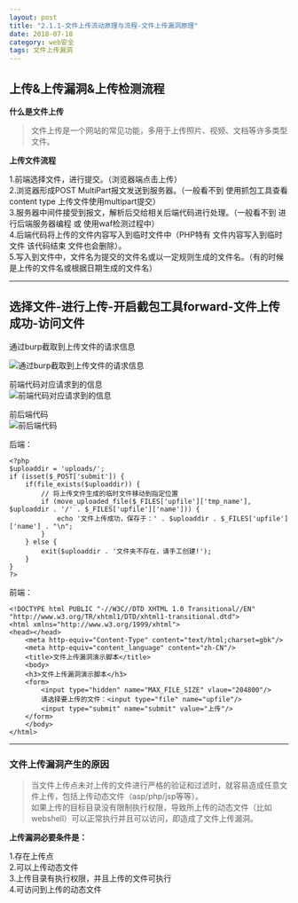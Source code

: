 ```yaml
---
layout: post
title: "2.1.1-文件上传流动原理与流程-文件上传漏洞原理"
date: 2018-07-18
category: web安全
tags: 文件上传漏洞
---
```


## 上传&上传漏洞&上传检测流程

**什么是文件上传**  

> 文件上传是一个网站的常见功能，多用于上传照片、视频、文档等许多类型文件。

**上传文件流程**  

1.前端选择文件，进行提交。（浏览器端点击上传）  
2.浏览器形成POST MultiPart报文发送到服务器。（一般看不到 使用抓包工具查看content type 上传文件使用multipart提交）  
3.服务器中间件接受到报文，解析后交给相关后端代码进行处理。（一般看不到 进行后端服务器编程 或 使用waf检测过程中）  
4.后端代码将上传的文件内容写入到临时文件中（PHP特有 文件内容写入到临时文件 该代码结束 文件也会删除）。  
5.写入到文件中，文件名为提交的文件名或以一定规则生成的文件名。（有的时候是上传的文件名或根据日期生成的文件名）  

---
选择文件-进行上传-开启截包工具forward-文件上传成功-访问文件  
---

通过burp截取到上传文件的请求信息  

![通过burp截取到上传文件的请求信息]({{site.img_link}}/14/01.png)

前端代码对应请求到的信息  
![前端代码对应请求到的信息]({{site.img_link}}/14/02.png)

前后端代码  
![前后端代码 ]({{site.img_link}}/14/03.png)

后端：

	<?php
	$uploaddir = 'uploads/';
	if (isset($_POST['submit']) {
		if(file_exists($uploaddir)) {
			// 将上传文件生成的临时文件移动到指定位置
			if (move_uploaded_file($_FILES['upfile']['tmp_name'], $uploaddir . '/' . $_FILES['upfile']['name'])) {
				echo '文件上传成功，保存于：' . $uploaddir . $_FILES['upfile']['name'] . "\n";
			}
		} else {
			exit($uploaddir . '文件夹不存在，请手工创建!');
		}
	}
	?>


前端：

	<!DOCTYPE html PUBLIC "-//W3C//DTD XHTML 1.0 Transitional//EN" 
	"http://www.w3.org/TR/xhtml1/DTD/xhtml1-transitional.dtd">
	<html xmlns="http://www.w3.org/1999/xhtml">
	<head></head>
		<meta http-equiv="Content-Type" content="text/html;charset=gbk"/>
		<meta http-equiv="content_language" content="zh-CN"/>
		<title>文件上传漏洞演示脚本</title>
		<body>
		<h3>文件上传漏洞演示脚本</h3>
		<form>
			<input type="hidden" name="MAX_FILE_SIZE" vlaue="204800"/>
			请选择要上传的文件：<input type="file" name="upfile"/>
			<input type="submit" name="submit" value="上传"/>
		</form>
		</body>
	</html>
---

### 文件上传漏洞产生的原因

> 当文件上传点未对上传的文件进行严格的验证和过滤时，就容易造成任意文件上传，包括上传动态文件（asp/php/jsp等等）。   
> 如果上传的目标目录没有限制执行权限，导致所上传的动态文件（比如webshell）可以正常执行并且可以访问，即造成了文件上传漏洞。  

**上传漏洞必要条件是：**

1.存在上传点  
2.可以上传动态文件  
3.上传目录有执行权限，并且上传的文件可执行  
4.可访问到上传的动态文件

